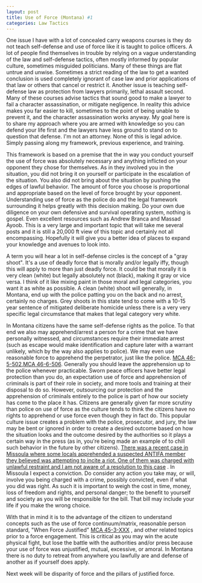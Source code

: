 ```yaml
---
layout: post
title: Use of Force (Montana) #1
categories: Law Tactics
---
```


One issue I have with a lot of concealed carry weapons courses is they do not teach self-defense and use of force like it is taught to police officers. A lot of people find themselves in trouble by relying on a vague understanding of the law and self-defense tactics, often mostly informed by popular culture, sometimes misguided politicians. Many of these things are flat untrue and unwise. Sometimes a strict reading of the law to get a wanted conclusion is used completely ignorant of case law and prior applications of that law or others that cancel or restrict it. Another issue is teaching self-defense law as protection from lawyers primarily, lethal assault second. Many of these courses advise tactics that sound good to make a lawyer to fail a character assassination, or mitigate negligence. In reality this advice makes you far easier to kill, sometimes to the point of being unable to prevent it, and the character assassination works anyway. My goal here is to share my approach where you are armed with knowledge so you can defend your life first and the lawyers have less ground to stand on to question that defense. I'm not an attorney. None of this is legal advice. Simply passing along my framework, previous experience, and training.

This framework is based on a premise that the in way you conduct yourself the use of force was absolutely necessary and anything inflicted on your opponent they chose for themselves. As in they involved you in the situation, you did not bring it on yourself or participate in the escalation of the situation. You also did not bring about the situation by pushing the edges of lawful behavior. The amount of force you choose is proportional and appropriate based on the level of force brought by your opponent. Understanding use of force as the police do and the legal framework surrounding it helps greatly with this decision making. Do your own due diligence on your own defensive and survival operating system, nothing is gospel. Even excellent resources such as Andrew Branca and Massad Ayoob. This is a very large and important topic that will take me several posts and it is still a 20,000 ft view of this topic and certainly not all encompassing. Hopefully it will give you a better idea of places to expand your knowledge and avenues to look into.

A term you will hear a lot in self-defense circles is the concept of a "gray shoot". It's a use of deadly force that is morally and/or legally iffy, though this will apply to more than just deadly force. It could be that morally it is very clean (white) but legally absolutely not (black), making it gray or vice versa. I think of it like mixing paint in those moral and legal categories, you want it as white as possible. A clean (white) shoot will generally, in Montana, end up with the police patting you on the back and no arrest, certainly no charges. Grey shoots in this state tend to come with a 10-15 year sentence of mitigated deliberate homicide unless there is a very very specific legal circumstance that makes that legal category very white.

In Montana citizens have the same self-defense rights as the police. To that end we also may apprehend/arrest a person for a crime that we have personally witnessed, and circumstances require their immediate arrest (such as escape would make identification and capture later with a warrant unlikely, which by the way also applies to police). We may even use reasonable force to apprehend the perpetrator, just like the police. [MCA 46-5-502](https://leg.mt.gov/bills/mca/title_0460/chapter_0060/part_0050/section_0020/0460-0060-0050-0020.html),[MCA 46-6-506](https://leg.mt.gov/bills/mca/title_0460/chapter_0060/part_0050/section_0060/0460-0060-0050-0060.html). 
Generally you should leave the apprehension up to the police whenever practicable. Sworn peace officers have better legal protection than you do, an expectation use of force and apprehension of criminals is part of their role in society, and more tools and training at their disposal to do so. However, outsourcing our protection and the apprehension of criminals entirely to the police is part of how our society has come to the place it has. Citizens are generally given far more scrutiny than police on use of force as the culture tends to think the citizens have no rights to apprehend or use force even though they in fact do. This popular culture issue creates a problem with the police, prosecutor, and jury, the law may be bent or ignored in order to create a desired outcome based on how the situation looks and the outcome desired by the authorities so it plays a certain way in the press (as in, you're being made an example of to chill such behavior in the future by other citizens).
[There was a recent case in Missoula where some locals apprehended a suspected ANTIFA member they believed was attempting to incite a riot. One of them was charged with unlawful restraint and I am not aware of a resolution to this case](https://www.kpax.com/news/missoula-county/man-charged-for-june-5-incident-at-black-lives-matter-rally-in-missoula) . In Missoula I expect a conviction. Do consider any action you take may, or will, involve you being charged with a crime, possibly convicted, even if what you did was right. As such it is important to weigh the cost in time, money, loss of freedom and rights, and personal danger; to the benefit to yourself and society as you will be responsible for the bill. That bill may include your life if you make the wrong choice.

With that in mind it is to the advantage of the citizen to understand concepts such as the use of force continuum/matrix, reasonable person standard, "When Force Justified" [MCA 45-3-XXX](https://www.leg.mt.gov/bills/mca/title_0450/chapter_0030/part_0010/sections_index.html) , and other related topics prior to a force engagement. This is critical as you may win the acute physical fight, but lose the battle with the authorities and/or press because your use of force was unjustified, mutual, excessive, or amoral. In Montana there is no duty to retreat from anywhere you lawfully are and defense of another as if yourself does apply.

Next week will be disparity of force and the pillars of justified force.